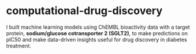 # computational-drug-discovery
I built machine learning models using ChEMBL bioactivity data with a target protein, **sodium/glucose cotransporter 2 (SGLT2)**, to make predictions on pIC50 and make data-driven insights useful for drug discovery in diabetes treatment.
